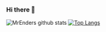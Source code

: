 ### Hi there 👋

![MrEnders github stats](https://github-readme-stats.vercel.app/api?username=MrEnder0)
[![Top Langs](https://github-readme-stats.vercel.app/api/top-langs/?username=MrEnder0)](https://github.com/MrEnder0/github-readme-stats)
